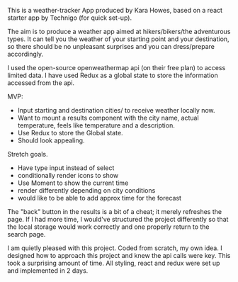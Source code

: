 This is a weather-tracker App produced by Kara Howes, based on a react starter app by Technigo (for quick set-up).

The aim is to produce a weather app aimed at hikers/bikers/the adventurous types. It can tell you the weather of your starting point and your destination, so there should be no unpleasant surprises and you can dress/prepare accordingly.

I used the open-source openweathermap api (on their free plan) to access limited data. 
I have used Redux as a global state to store the information accessed from the api.

MVP:
* Input starting and destination cities/ to receive weather locally now.
* Want to mount a results component with the city name, actual temperature, feels like temperature and a description.
* Use Redux to store the Global state.
* Should look appealing.

Stretch goals.
* Have type input instead of select
* conditionally render icons to show
* Use Moment to show the current time
* render differently depending on city conditions
* would like to be able to add approx time for the forecast

The "back" button in the results is a bit of a cheat; it merely refreshes the page. If I had more time, I would've structured the project differently so that the local storage would work correctly and one properly return to the search page.

I am quietly pleased with this project.
Coded from scratch, my own idea. I designed how to approach this project and knew the api calls were key. This took a surprising amount of time. All styling, react and redux were set up and implemented in 2 days. 